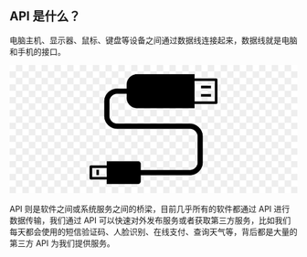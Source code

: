 ## API 是什么？

电脑主机、显示器、鼠标、键盘等设备之间通过数据线连接起来，数据线就是电脑和手机的接口。

![](../assets/images/2022-03-29-20-35-46.png) 

API 则是软件之间或系统服务之间的桥梁，目前几乎所有的软件都通过 API 进行数据传输，我们通过 API 可以快速对外发布服务或者获取第三方服务，比如我们每天都会使用的短信验证码、人脸识别、在线支付、查询天气等，背后都是大量的第三方 API 为我们提供服务。
